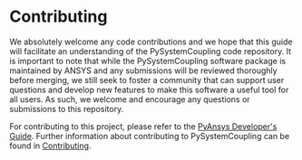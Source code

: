 # Contributing

We absolutely welcome any code contributions and we hope that this
guide will facilitate an understanding of the PySystemCoupling code
repository. It is important to note that while the PySystemCoupling software
package is maintained by ANSYS and any submissions will be reviewed
thoroughly before merging, we still seek to foster a community that can
support user questions and develop new features to make this software
a useful tool for all users.  As such, we welcome and encourage any
questions or submissions to this repository.

For contributing to this project, please refer to the [PyAnsys Developer's
Guide](https://dev.docs.pyansys.com/). Further information about
contributing to PySystemCoupling can be found in
[Contributing](https://systemcoupling.docs.pyansys.com/dev/contributing.html).
